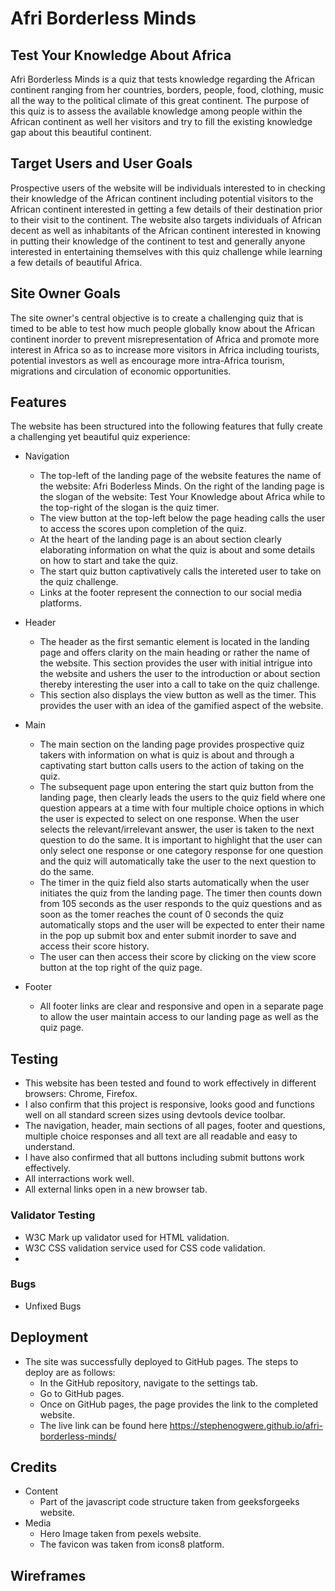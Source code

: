 # Afri Borderless Minds
## Test Your Knowledge About Africa
Afri Borderless Minds is a quiz that tests knowledge regarding the African continent ranging from her countries, borders, people, food, clothing, music all the way to the political climate of this great continent. The purpose of this quiz is to assess the available knowledge among people within the African continent as well her visitors and try to fill the existing knowledge gap about this beautiful continent.

## Target Users and User Goals
Prospective users of the website will be individuals interested to in checking their knowledge of the African continent including potential visitors to the African continent interested in getting a few details of their destination prior to their visit to the continent. The website also targets individuals of African decent as well as inhabitants of the African continent interested in knowing in putting their knowledge of the continent to test and generally anyone interested in entertaining themselves with this quiz challenge while learning a few details of beautiful Africa.
## Site Owner Goals
The site owner's central objective is to create a challenging quiz that is timed to be able to test how much people globally know about the African continent inorder to prevent misrepresentation of Africa and promote more interest in Africa so as to increase more visitors in Africa including tourists, potential investors as well as encourage more intra-Africa tourism, migrations and circulation of economic opportunities.
## Features
The website has been structured into the following features that fully create a challenging yet beautiful quiz experience:

* Navigation
  * The top-left of the landing page of the website features the name of the website: Afri Boderless Minds. On the right of the landing page is the slogan of the website: Test Your Knowledge about Africa while to the top-right of the slogan is the quiz timer. 
  * The view button at the top-left below the page heading calls the user to access the scores upon completion of the quiz.
  * At the heart of the landing page is an about section clearly elaborating information on what the quiz is about and some details on how to start and take the quiz.
  * The start quiz button captivatively calls the intereted user to take on the quiz challenge.
  * Links at the footer represent the connection to our social media platforms.

* Header
  * The header as the first semantic element is located in the landing page and offers clarity on the main heading or rather the name of the website. This section provides the user with initial intrigue into the website and ushers the user to the introduction or about section thereby interesting the user into a call to take on the quiz challenge.
  * This section also displays the view button as well as the timer. This provides the user with an idea of the gamified aspect of the website.

* Main
  * The main section on the landing page provides prospective quiz takers with information on what is quiz is about and through a captivating start button calls users to the action of taking on the quiz.
  * The subsequent page upon entering the start quiz button from the landing page, then clearly leads the users to the quiz field where one question appears at a time with four multiple choice options in which the user is expected to select on one response. When the user selects the relevant/irrelevant answer, the user is taken to the next question to do the same. It is important to highlight that the user can only select one response or one category response for one question and the quiz will automatically take the user to the next question to do the same.
  * The timer in the quiz field also starts automatically when the user initiates the quiz from the landing page. The timer then counts down from 105 seconds as the user responds to the quiz questions and as soon as the tomer reaches the count of 0 seconds the quiz automatically stops and the user will be expected to enter their name in the pop up submit box and enter submit inorder to save and access their score history. 
  * The user can then access their score by clicking on the view score button at the top right of the quiz page.

* Footer 
  * All footer links are clear and responsive and open in a separate page to allow the user maintain access to our landing page as well as the quiz page.

## Testing
  * This website has been tested and found to work effectively in different browsers: Chrome, Firefox.
  * I also confirm that this project is responsive, looks good and functions well on all standard screen sizes using devtools device toolbar.
  * The navigation, header, main sections of all pages, footer and questions, multiple choice responses and all text are all readable and easy to understand.
  * I have also confirmed that all buttons including submit buttons work effectively.
  * All interractions work well.
  * All external links open in a new browser tab.

### Validator Testing
* W3C Mark up validator used for HTML validation.
* W3C CSS validation service used for CSS code validation.
* 
### Bugs
* Unfixed Bugs
## Deployment
* The site was successfully deployed to GitHub pages. The steps to deploy are as follows:
  * In the GitHub repository, navigate to the settings tab.
  * Go to GitHub pages.
  * Once on GitHub pages, the page provides the link to the completed website.
  * The live link can be found here https://stephenogwere.github.io/afri-borderless-minds/
  
## Credits
* Content
  * Part of the javascript code structure taken from geeksforgeeks website.
* Media
  * Hero Image taken from pexels website.
  * The favicon was taken from icons8 platform.

## Wireframes



